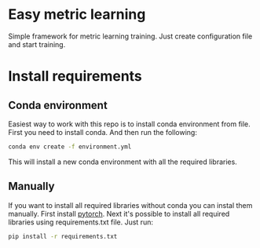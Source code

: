 # Easy metric learning 

Simple framework for metric learning training. Just create configuration file and start training.

# Install requirements

## Conda environment
Easiest way to work with this repo is to install conda environment from file. First you need to install conda. And then run the following:

```bash
conda env create -f environment.yml
```

This will install a new conda environment with all the required libraries.

## Manually

If you want to install all required libraries without conda you can instal them manually. First install [pytorch](https://pytorch.org/get-started/locally/). Next it's possible to install all required libraries using requirements.txt file. Just run:

```bash
pip install -r requirements.txt
```